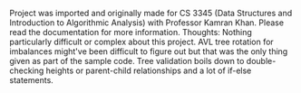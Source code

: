 Project was imported and originally made for CS 3345 (Data Structures and Introduction to Algorithmic Analysis) with Professor Kamran Khan.
Please read the documentation for more information.
Thoughts: Nothing particularly difficult or complex about this project. AVL tree rotation for imbalances might've been difficult to figure out but that was the only thing
given as part of the sample code. Tree validation boils down to double-checking heights or parent-child relationships and a lot of if-else statements.
